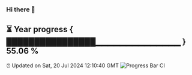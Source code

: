 ### Hi there 👋
⏳ Year progress { ████████████████▁▁▁▁▁▁▁▁▁▁▁▁▁▁ } 55.06 %
---
⏰ Updated on Sat, 20 Jul 2024 12:10:40 GMT
![Progress Bar CI](https://github.com/Moyi321/Moyi321/workflows/Progress%20Bar%20CI/badge.svg)
